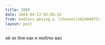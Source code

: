 ```yaml
---
title: 2000
date: 2024-04-13 02:56:33
from: endless шизing ⍼ (channel1162404975)
layout: post
---
```


эй эх бля как я люблю вас
